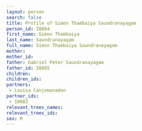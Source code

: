```yaml
---
layout: person
search: false
title: Profile of Simon Thambaiya Saundranayagam
person_id: I0884
first_name: Simon Thambaiya
last_name: Saundranayagam
full_name: Simon Thambaiya Saundranayagam
mother: 
mother_id: 
father: Gabriel Peter Saundranayagam
father_id: I0885
children:
children_ids:
partners:
 - Louisa Canjemanaden
partner_ids:
 - I0883
relevant_trees_names:
relevant_trees_ids:
sex: M
---
```


